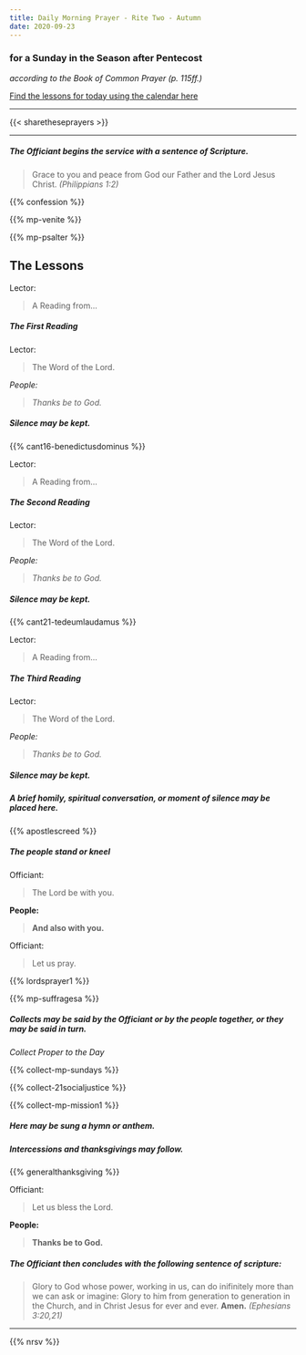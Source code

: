```yaml
---
title: Daily Morning Prayer - Rite Two - Autumn
date: 2020-09-23
---
```

### for a Sunday in the Season after Pentecost
_according to the Book of Common Prayer (p. 115ff.)_

[Find the lessons for today using the calendar here](https://lectionarypage.net/)

------------

{{< sharetheseprayers >}}

-----------

##### The Officiant begins the service with a sentence of Scripture.

> Grace to you and peace from God our Father and the Lord Jesus Christ. _(Philippians 1:2)_

{{% confession %}}

{{% mp-venite %}}

{{% mp-psalter %}}


## The Lessons
Lector:
> A Reading from...

##### The First Reading

Lector:
> The Word of the Lord.

*People:*
> *Thanks be to God.*

##### Silence may be kept.

{{% cant16-benedictusdominus %}}

Lector:
> A Reading from...

##### The Second  Reading

Lector:
> The Word of the Lord.

*People:*
> *Thanks be to God.*

##### Silence may be kept.

{{% cant21-tedeumlaudamus %}}

Lector:
> A Reading from...

##### The Third Reading

Lector:
> The Word of the Lord.

*People:*
> *Thanks be to God.*

##### Silence may be kept.

##### A brief homily, spiritual conversation, or moment of silence may be placed here.

{{% apostlescreed %}}


##### The people stand or kneel
Officiant:
> The Lord be with you.

**People:**
> **And also with you.**

Officiant:
> Let us pray.

{{% lordsprayer1 %}}

{{% mp-suffragesa %}}

##### Collects may be said by the Officiant or by the people together, or they may be said in turn.

_Collect Proper to the Day_

{{% collect-mp-sundays %}}

{{% collect-21socialjustice %}}

{{% collect-mp-mission1 %}}

##### Here may be sung a hymn or anthem.

##### Intercessions and thanksgivings may follow.

{{% generalthanksgiving %}}

Officiant:
> Let us bless the Lord.

**People:**
> **Thanks be to God.**

##### The Officiant then concludes with the following sentence of scripture:
> Glory to God whose power, working in us, can do inifinitely more than we can ask or imagine: Glory to him from generation to generation in the Church, and in Christ Jesus for ever and ever. **Amen.** _(Ephesians 3:20,21)_

--------------

{{% nrsv %}}
